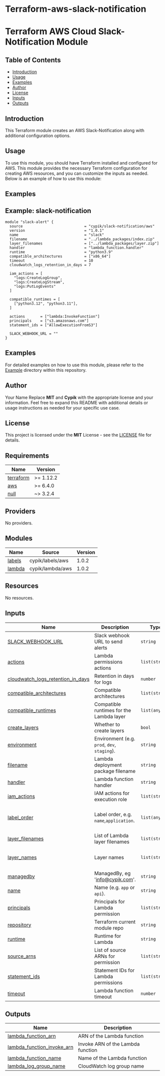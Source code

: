 # Terraform-aws-slack-notification

# Terraform AWS Cloud Slack-Notification Module

## Table of Contents
- [Introduction](#introduction)
- [Usage](#usage)
- [Examples](#Examples)
- [Author](#Author)
- [License](#license)
- [Inputs](#inputs)
- [Outputs](#outputs)

## Introduction
This Terraform module creates an AWS Slack-Notification  along with additional configuration options.
## Usage
To use this module, you should have Terraform installed and configured for AWS. This module provides the necessary Terraform configuration for creating AWS resources, and you can customize the inputs as needed. Below is an example of how to use this module:
## Examples

## Example: slack-notification

```hcl
module "slack-alert" {
  source                            = "cypik/slack-notification/aws"
  version                           = "1.0.1"
  name                              = "slack"
  filename                          = "../lambda_packages/index.zip"
  layer_filenames                   = ["../lambda_packages/layer.zip"]
  handler                           = "lambda_function.handler"
  runtime                           = "python3.9"
  compatible_architectures          = ["x86_64"]
  timeout                           = 10
  cloudwatch_logs_retention_in_days = 7

  iam_actions = [
    "logs:CreateLogGroup",
    "logs:CreateLogStream",
    "logs:PutLogEvents"
  ]

  compatible_runtimes = [
    ["python3.12", "python3.11"],
  ]

  actions       = ["lambda:InvokeFunction"]
  principals    = ["s3.amazonaws.com"]
  statement_ids = ["AllowExecutionFromS3"]

  SLACK_WEBHOOK_URL = ""
}
```


## Examples
For detailed examples on how to use this module, please refer to the [Example](https://github.com/cypik/terraform-aws-slack-notification/tree/master/example) directory within this repository.

## Author
Your Name Replace **MIT** and **Cypik** with the appropriate license and your information. Feel free to expand this README with additional details or usage instructions as needed for your specific use case.

## License
This project is licensed under the **MIT** License - see the [LICENSE](https://github.com/cypik/terraform-aws-slack-notification/blob/master/LICENSE) file for details.

<!-- BEGIN_TF_DOCS -->
## Requirements

| Name | Version |
|------|---------|
| <a name="requirement_terraform"></a> [terraform](#requirement\_terraform) | >= 1.12.2 |
| <a name="requirement_aws"></a> [aws](#requirement\_aws) | >= 6.4.0 |
| <a name="requirement_null"></a> [null](#requirement\_null) | ~> 3.2.4 |

## Providers

No providers.

## Modules

| Name | Source | Version |
|------|--------|---------|
| <a name="module_labels"></a> [labels](#module\_labels) | cypik/labels/aws | 1.0.2 |
| <a name="module_lambda"></a> [lambda](#module\_lambda) | cypik/lambda/aws | 1.0.2 |

## Resources

No resources.

## Inputs

| Name | Description | Type | Default | Required |
|------|-------------|------|---------|:--------:|
| <a name="input_SLACK_WEBHOOK_URL"></a> [SLACK\_WEBHOOK\_URL](#input\_SLACK\_WEBHOOK\_URL) | Slack webhook URL to send alerts | `string` | n/a | yes |
| <a name="input_actions"></a> [actions](#input\_actions) | Lambda permissions actions | `list(string)` | n/a | yes |
| <a name="input_cloudwatch_logs_retention_in_days"></a> [cloudwatch\_logs\_retention\_in\_days](#input\_cloudwatch\_logs\_retention\_in\_days) | Retention in days for logs | `number` | n/a | yes |
| <a name="input_compatible_architectures"></a> [compatible\_architectures](#input\_compatible\_architectures) | Compatible architectures | `list(string)` | n/a | yes |
| <a name="input_compatible_runtimes"></a> [compatible\_runtimes](#input\_compatible\_runtimes) | Compatible runtimes for the Lambda layer | `list(any)` | `[]` | no |
| <a name="input_create_layers"></a> [create\_layers](#input\_create\_layers) | Whether to create layers | `bool` | `true` | no |
| <a name="input_environment"></a> [environment](#input\_environment) | Environment (e.g. `prod`, `dev`, `staging`). | `string` | `""` | no |
| <a name="input_filename"></a> [filename](#input\_filename) | Lambda deployment package filename | `string` | n/a | yes |
| <a name="input_handler"></a> [handler](#input\_handler) | Lambda function handler | `string` | n/a | yes |
| <a name="input_iam_actions"></a> [iam\_actions](#input\_iam\_actions) | IAM actions for execution role | `list(string)` | `[]` | no |
| <a name="input_label_order"></a> [label\_order](#input\_label\_order) | Label order, e.g. `name`,`application`. | `list(any)` | <pre>[<br>  "name",<br>  "environment"<br>]</pre> | no |
| <a name="input_layer_filenames"></a> [layer\_filenames](#input\_layer\_filenames) | List of Lambda layer filenames | `list(string)` | `[]` | no |
| <a name="input_layer_names"></a> [layer\_names](#input\_layer\_names) | Layer names | `list(string)` | <pre>[<br>  "requests"<br>]</pre> | no |
| <a name="input_managedby"></a> [managedby](#input\_managedby) | ManagedBy, eg 'info@cypik.com'. | `string` | `"info@cypik.com"` | no |
| <a name="input_name"></a> [name](#input\_name) | Name  (e.g. `app` or `api`). | `string` | `""` | no |
| <a name="input_principals"></a> [principals](#input\_principals) | Principals for Lambda permission | `list(string)` | n/a | yes |
| <a name="input_repository"></a> [repository](#input\_repository) | Terraform current module repo | `string` | `"https://github.com/cypik/terraform-aws-slack-notification.git"` | no |
| <a name="input_runtime"></a> [runtime](#input\_runtime) | Runtime for Lambda | `string` | n/a | yes |
| <a name="input_source_arns"></a> [source\_arns](#input\_source\_arns) | List of source ARNs for permission | `list(string)` | `[]` | no |
| <a name="input_statement_ids"></a> [statement\_ids](#input\_statement\_ids) | Statement IDs for Lambda permissions | `list(string)` | n/a | yes |
| <a name="input_timeout"></a> [timeout](#input\_timeout) | Lambda function timeout | `number` | n/a | yes |

## Outputs

| Name | Description |
|------|-------------|
| <a name="output_lambda_function_arn"></a> [lambda\_function\_arn](#output\_lambda\_function\_arn) | ARN of the Lambda function |
| <a name="output_lambda_function_invoke_arn"></a> [lambda\_function\_invoke\_arn](#output\_lambda\_function\_invoke\_arn) | Invoke ARN of the Lambda function |
| <a name="output_lambda_function_name"></a> [lambda\_function\_name](#output\_lambda\_function\_name) | Name of the Lambda function |
| <a name="output_lambda_log_group_name"></a> [lambda\_log\_group\_name](#output\_lambda\_log\_group\_name) | CloudWatch log group name |
<!-- END_TF_DOCS -->